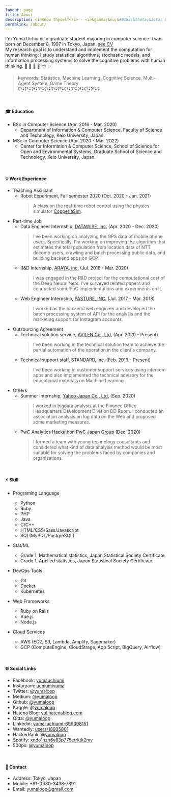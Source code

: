 ```yaml
---
layout: page
title: About
description: <i>Know thyself</i> - <i>&gamma;&nu;&#8182;&theta;&iota; &sigma;&epsilon;&alpha;&upsilon;&tau;&#972;&nu; </i>
permalink: /about/
---
```


I'm Yuma Uchiumi, a graduate student majoring in computer science. 
I was born on December 8, 1997 in Tokyo, Japan.  [see CV](https://yumaloop.github.io/assets/pdf/CV202011.pdf)<br>
My research goal is to understand and implement the computation for human thinking; 
I study statistical algorithms, stochastic models, and information processing systems to solve the cognitive problems with human thinking.
&#x1f47b; &#x1f36d; &#x1f984; &#x1f308; &#x26c5; &#x2728; 

> keywords: Statistics, Machine Learning, Cognitive Science, Multi-Agent System, Game Theory<br>
> ʕ•̫͡•ʕ•̫͡•ʔ•̫͡•ʔ•̫͡•ʕ•̫͡•ʔ•̫͡•ʕ•̫͡•ʕ•̫͡•ʔ•̫͡•ʔ•̫͡•ʕ•̫͡•ʔ•̫͡•ʔ

<br>

#### &#x1f393; Education

* BSc in Computer Science (Apr. 2016 - Mar. 2020)
  - Department of Information & Computer Science, Faculty of Science and Technology, Keio University, Japan.
* MSc in Computer Science (Apr. 2020 - Mar. 2022)
  - Center for Information & Computer Science, School of Science for Open and Environmental Systems, Graduate School of Science and Technology, Keio University, Japan.

<br>

#### &#x1f4a1; Work Experience

* Teaching Assistant
    * Robot Experiment, Fall semester 2020 (Oct. 2020 - Jan. 2021)
      > A class on the real-time robot control using the physics simulator [CopperiaSim](https://www.coppeliarobotics.com/).
* Part-time Job
    * Data Engineer Internship, [DATAWISE, inc.](https://www.datawise.co.jp/) (Apr. 2020 - Dec. 2020)
      > I've been working on analyzing the GPS data of mobile phone users. Specifically, I'm working on improving the algorithm that estimates the total population from location data of NTT docomo users, crawling and batch processing public data, and building backend apps on GCP.
    * R&D Internship, [ARAYA, inc.](https://www.araya.org) (Jul. 2018 - Mar. 2020)
      > I was engaged in the R&D project for the computational cost of the Deep Neural Nets. I've surveyed related papers and conducted some PoC implementations and experiments on it.
    * Web Engineer Internship, [PASTURE, INC.](https://corp.pasture.biz/) (Jul. 2017 - Mar. 2018)
      > I worked as the backend web engineer and developed the batch processing system of API for the analysis and the marketing support for Instagram accounts.
* Outsourcing Agreement
    * Technical solution service, [AVILEN Co., Ltd.](https://avilen.co.jp/) (Apr. 2020 - Present)
      > I've been working in the technical solution team to achieve the partial automation of the operation in the client's company.
    * Technical support staff, [STANDARD, inc.](https://standard2017.com/) (Feb. 2019 - Present)
      > I've been working in customer support services using intercom apps and also implemented the technical advisory for the educational materials on Machine Learning.
* Others
    * Summer Internship, [Yahoo Japan Co., Ltd.](https://about.yahoo.co.jp/) (Sep. 2020)
      > I worked in bigdata analysis at the Finance Office Headquarters Development Division DD Room. I conducted an association analysis on log data on the Web and proposed some marketing measures.
    * PwC Analytics Hackathon [PwC Japan Group](https://www.pwc.com/jp/ja/about-us/member/consulting.html) (Dec. 2020)
      > I formed a team with young technology consultants and considered what kind of data analysis method would be most suitable for solving the problems faced by companies and organizations.

<br>

#### &#x26a1; Skill

* Programing Language
    * Python
    * Ruby
    * PHP
    * Java
    * C/C++
    * HTML/CSS/Sass/Javascript
    * SQL(MySQL/PostgreSQL)

* Stat/ML
    * Grade 1, Mathematical statistics, Japan Statistical Society Certificate
    * Grade 1, Applied statistics, Japan Statistical Society Certificate

* DevOps Tools
    * Git
    * Docker 
    * Kubernetes

* Web Frameworks
    * Ruby on Rails
    * Vue.js
    * Node.js 

* Cloud Services
    * AWS (EC2, S3, Lambda, Amplify, Sagemaker)
    * GCP (ComputeEngine, CloudStrage, App Script, BigQuery, Airflow) 

<br>

#### &#x1f310; Social Links

* Facebook: [yumauchiumi](https://www.facebook.com/yumauchiumi)
* Instagram: [uchiumiyuma](https://www.instagram.com/uchiumiyuma)
* Twitter: [@yumaloop](https://twitter.com/yumaloop)
* Medium: [@yumaloop](https://medium.com/@yumaloop)
* Github: [@yumaloop](https://github.com/yumaloop)
* Kaggle: [@yumaloop](https://www.kaggle.com/yumaloop)
* Hatena Blog: [yul.hatenablog.com](https://yul.hatenablog.com/archive)
* Qitta: [@yumaloop](https://qiita.com/yumaloop)
* Linkedin: [yuma-uchiumi-699398151](https://www.linkedin.com/in/yuma-uchiumi-699398151/)
* Wantedly: [users/18935801](https://www.wantedly.com/users/18935801)
* HackerRank: [@yumaloop](https://www.hackerrank.com/yumaloop?hr_r=1)
* Spotify: [xndo1nzh6y83p775etrktk2mv](https://open.spotify.com/user/xndo1nzh6y83p775etrktk2mv?si=s3ZU58pZTHKGt4aOfpwmKg)
* 500px: [@yumaloop](https://500px.com/yumaloop)

<br>

#### &#x1f31f; Contact

* Address: Tokyo, Japan
* Mobile: +81-(0)80-3438-7891
* Email: yumaloop@gmail.com
